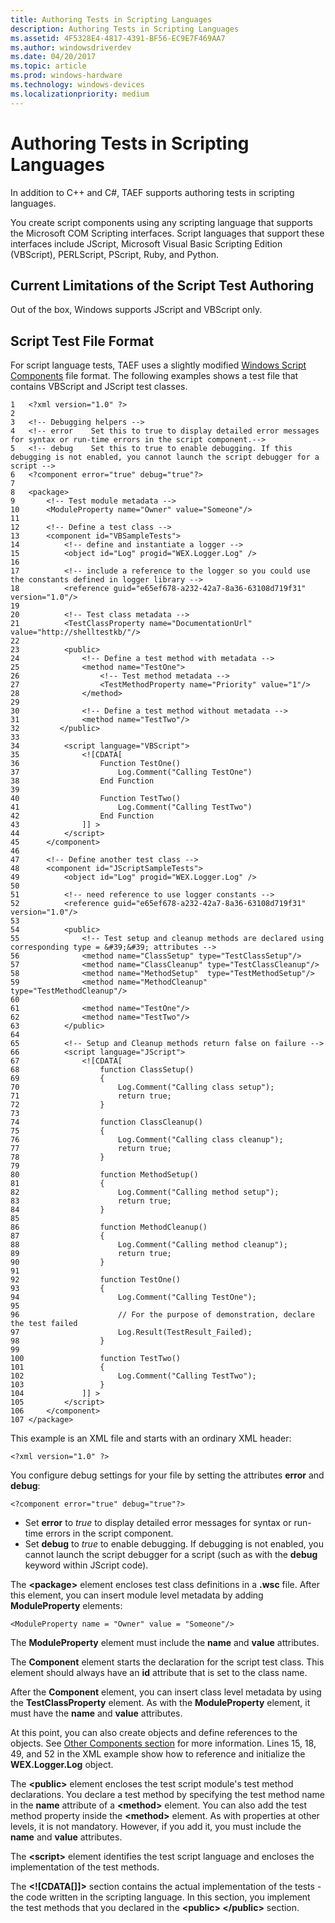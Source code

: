 ```yaml
---
title: Authoring Tests in Scripting Languages
description: Authoring Tests in Scripting Languages
ms.assetid: 4F5328E4-4817-4391-BF56-EC9E7F469AA7
ms.author: windowsdriverdev
ms.date: 04/20/2017
ms.topic: article
ms.prod: windows-hardware
ms.technology: windows-devices
ms.localizationpriority: medium
---
```


# Authoring Tests in Scripting Languages


In addition to C++ and C#, TAEF supports authoring tests in scripting languages.

You create script components using any scripting language that supports the Microsoft COM Scripting interfaces. Script languages that support these interfaces include JScript, Microsoft Visual Basic Scripting Edition (VBScript), PERLScript, PScript, Ruby, and Python.

## <span id="Current_Limitations_of_the_Script_Test_Authoring"></span><span id="current_limitations_of_the_script_test_authoring"></span><span id="CURRENT_LIMITATIONS_OF_THE_SCRIPT_TEST_AUTHORING"></span>Current Limitations of the Script Test Authoring


Out of the box, Windows supports JScript and VBScript only.

## <span id="Script_Test_File_Format"></span><span id="script_test_file_format"></span><span id="SCRIPT_TEST_FILE_FORMAT"></span>Script Test File Format


For script language tests, TAEF uses a slightly modified [Windows Script Components](http://msdn.microsoft.com/library/07zhfkh8.aspx) file format. The following examples shows a test file that contains VBScript and JScript test classes.

```
1   <?xml version="1.0" ?>
2
3   <!-- Debugging helpers -->
4   <!-- error    Set this to true to display detailed error messages for syntax or run-time errors in the script component.-->
5   <!-- debug    Set this to true to enable debugging. If this debugging is not enabled, you cannot launch the script debugger for a script -->
6   <?component error="true" debug="true"?>
7
8   <package>
9       <!-- Test module metadata -->
10      <ModuleProperty name="Owner" value="Someone"/>
11
12      <!-- Define a test class -->
13      <component id="VBSampleTests">
14          <!-- define and instantiate a logger -->
15          <object id="Log" progid="WEX.Logger.Log" />
16  
17          <!-- include a reference to the logger so you could use the constants defined in logger library -->
18          <reference guid="e65ef678-a232-42a7-8a36-63108d719f31" version="1.0"/>
19
20          <!-- Test class metadata -->
21          <TestClassProperty name="DocumentationUrl" value="http://shelltestkb/"/>
22
23          <public>
24              <!-- Define a test method with metadata -->
25              <method name="TestOne">
26                  <!-- Test method metadata -->
27                  <TestMethodProperty name="Priority" value="1"/>
28              </method>
29  
30              <!-- Define a test method without metadata -->
31              <method name="TestTwo"/>
32         </public>
33
34          <script language="VBScript">
35              <![CDATA[
36                  Function TestOne()
37                      Log.Comment("Calling TestOne")
38                  End Function
39
40                  Function TestTwo()
41                      Log.Comment("Calling TestTwo")
42                  End Function
43              ]] >
44          </script>
45      </component>
46
47      <!-- Define another test class -->
48      <component id="JScriptSampleTests">
49          <object id="Log" progid="WEX.Logger.Log" />
50
51          <!-- need reference to use logger constants -->
52          <reference guid="e65ef678-a232-42a7-8a36-63108d719f31" version="1.0"/>
53
54          <public>
55              <!-- Test setup and cleanup methods are declared using corresponding type = &#39;&#39; attributes -->
56              <method name="ClassSetup" type="TestClassSetup"/>
57              <method name="ClassCleanup" type="TestClassCleanup"/>
58              <method name="MethodSetup"  type="TestMethodSetup"/>
59              <method name="MethodCleanup" type="TestMethodCleanup"/>
60
61              <method name="TestOne"/>
62              <method name="TestTwo"/>
63          </public>
64
65          <!-- Setup and Cleanup methods return false on failure -->
66          <script language="JScript">
67              <![CDATA[
68                  function ClassSetup()
69                  {
70                      Log.Comment("Calling class setup");
71                      return true;
72                  }
73
74                  function ClassCleanup()
75                  {
76                      Log.Comment("Calling class cleanup");
77                      return true;
78                  }
79
80                  function MethodSetup()
81                  {
82                      Log.Comment("Calling method setup");
83                      return true;
84                  }
85
86                  function MethodCleanup()
87                  {
88                      Log.Comment("Calling method cleanup");
89                      return true;
90                  }
91
92                  function TestOne()
93                  {
94                      Log.Comment("Calling TestOne");
95  
96                      // For the purpose of demonstration, declare the test failed
97                      Log.Result(TestResult_Failed);
98                  }
99
100                 function TestTwo()
101                 {
102                     Log.Comment("Calling TestTwo");
103                 }
104             ]] >
105         </script>
106     </component>
107 </package>
```

This example is an XML file and starts with an ordinary XML header:

```
<?xml version="1.0" ?>
```

You configure debug settings for your file by setting the attributes **error** and **debug**:

```
<?component error="true" debug="true"?>
```

-   Set **error** to *true* to display detailed error messages for syntax or run-time errors in the script component.
-   Set **debug** to *true* to enable debugging. If debugging is not enabled, you cannot launch the script debugger for a script (such as with the **debug** keyword within JScript code).

The **&lt;package&gt;** element encloses test class definitions in a **.wsc** file. After this element, you can insert module level metadata by adding **ModuleProperty** elements:

```
<ModuleProperty name = "Owner" value = "Someone"/>
```

The **ModuleProperty** element must include the **name** and **value** attributes.

The **Component** element starts the declaration for the script test class. This element should always have an **id** attribute that is set to the class name.

After the **Component** element, you can insert class level metadata by using the **TestClassProperty** element. As with the **ModuleProperty** element, it must have the **name** and **value** attributes.

At this point, you can also create objects and define references to the objects. See [Other Components section](http://msdn.microsoft.com/library/ye6w00x4.aspx) for more information. Lines 15, 18, 49, and 52 in the XML example show how to reference and initialize the **WEX.Logger.Log** object.

The **&lt;public&gt;** element encloses the test script module's test method declarations. You declare a test method by specifying the test method name in the **name** attribute of a **&lt;method&gt;** element. You can also add the test method property inside the **&lt;method&gt;** element. As with properties at other levels, it is not mandatory. However, if you add it, you must include the **name** and **value** attributes.

The **&lt;script&gt;** element identifies the test script language and encloses the implementation of the test methods.

The **&lt;!\[CDATA\[\]\]&gt;** section contains the actual implementation of the tests - the code written in the scripting language. In this section, you implement the test methods that you declared in the **&lt;public&gt; &lt;/public&gt;** section.

 

 





